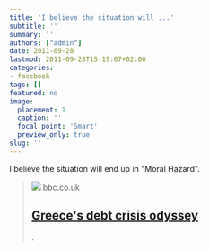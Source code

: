 ```yaml
---
title: 'I believe the situation will ...'
subtitle: ''
summary: ''
authors: ["admin"]
date: 2011-09-28
lastmod: 2011-09-28T15:19:07+02:00
categories:
- facebook
tags: []
featured: no
image:
  placement: 1
  caption: ''
  focal_point: 'Smart'
  preview_only: true
slug: ''
---
```

I believe the situation will end up in "Moral Hazard".
> [![](https://www.bbc.co.uk//news.bbcimg.co.uk/media/images/55522000/jpg/_55522882_104710695.jpg)](http://www.bbc.co.uk/news/business-14977728)
> bbc.co.uk
> ## [Greece's debt crisis odyssey](http://www.bbc.co.uk/news/business-14977728)
>
>.

